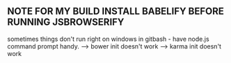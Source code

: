NOTE FOR MY BUILD INSTALL BABELIFY BEFORE RUNNING JSBROWSERIFY
--
sometimes things don't run right on windows in gitbash - have node.js command prompt handy.
--> bower init doesn't work
--> karma init doesn't work
